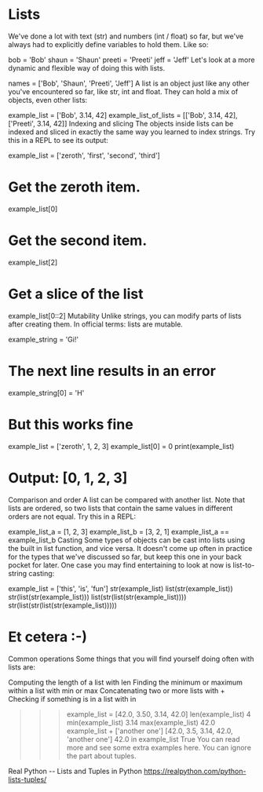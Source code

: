 # Lists

We've done a lot with text (str) and numbers (int / float) so far, but we've always had to explicitly define variables to hold them. Like so:

bob = 'Bob'
shaun = 'Shaun'
preeti = 'Preeti'
jeff = 'Jeff'
Let's look at a more dynamic and flexible way of doing this with lists.

names = ['Bob', 'Shaun', 'Preeti', 'Jeff']
A list is an object just like any other you've encountered so far, like str, int and float. They can hold a mix of objects, even other lists:

example_list = ['Bob', 3.14, 42]
example_list_of_lists = [['Bob', 3.14, 42], ['Preeti', 3.14, 42]]
Indexing and slicing
The objects inside lists can be indexed and sliced in exactly the same way you learned to index strings. Try this in a REPL to see its output:

example_list = ['zeroth', 'first', 'second', 'third']
# Get the zeroth item.
example_list[0]
# Get the second item.
example_list[2]
# Get a slice of the list
example_list[0::2]
Mutability
Unlike strings, you can modify parts of lists after creating them. In official terms: lists are mutable.

example_string = 'Gi!'
# The next line results in an error
example_string[0] = 'H'

# But this works fine
example_list = ['zeroth', 1, 2, 3]
example_list[0] = 0
print(example_list)
# Output: [0, 1, 2, 3]
Comparison and order
A list can be compared with another list. Note that lists are ordered, so two lists that contain the same values in different orders are not equal. Try this in a REPL:

example_list_a = [1, 2, 3]
example_list_b = [3, 2, 1]
example_list_a == example_list_b
Casting
Some types of objects can be cast into lists using the built in list function, and vice versa. It doesn't come up often in practice for the types that we've discussed so far, but keep this one in your back pocket for later. One case you may find entertaining to look at now is list-to-string casting:

example_list = ['this', 'is', 'fun']
str(example_list)
list(str(example_list))
str(list(str(example_list)))
list(str(list(str(example_list))))
str(list(str(list(str(example_list)))))
# Et cetera :-)
Common operations
Some things that you will find yourself doing often with lists are:

Computing the length of a list with len
Finding the minimum or maximum within a list with min or max
Concatenating two or more lists with +
Checking if something is in a list with in
>>> example_list = [42.0, 3.50, 3.14, 42.0]
>>> len(example_list)
4
>>> min(example_list)
3.14
>>> max(example_list)
42.0
>>> example_list + ['another one']
[42.0, 3.5, 3.14, 42.0, 'another one']
>>> 42.0 in example_list
True
You can read more and see some extra examples here. You can ignore the part about tuples.

Real Python -- Lists and Tuples in Python
https://realpython.com/python-lists-tuples/